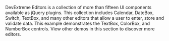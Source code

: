 DevExtreme Editors is a collection of more than fifteen UI components available as jQuery plugins. This collection includes Calendar, DateBox, Switch, TextBox, and many other editors that allow a user to enter, store and validate data. This example demonstrates the TextBox, ColorBox, and NumberBox controls. View other demos in this section to discover more editors.
<!--split-->